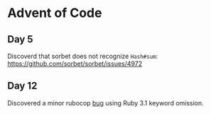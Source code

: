 # Advent of Code

## Day 5
Discoverd that sorbet does not recognize `Hash#sum`: https://github.com/sorbet/sorbet/issues/4972

## Day 12
Discovered a minor rubocop [bug](https://github.com/rubocop/rubocop/issues/10292) using Ruby 3.1 keyword omission.
